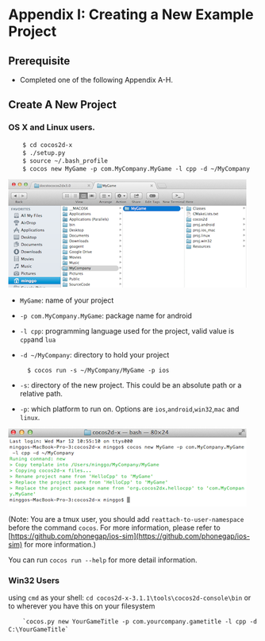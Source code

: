 # Appendix I: Creating a New Example Project

## Prerequisite
* Completed one of the following Appendix A-H.

## Create A New Project

### OS X and Linux users.

		$ cd cocos2d-x
		$ ./setup.py
		$ source ~/.bash_profile
		$ cocos new MyGame -p com.MyCompany.MyGame -l cpp -d ~/MyCompany

![](I-img/1.png "")

* `MyGame`: name of your project
* `-p com.MyCompany.MyGame`: package name for android
* `-l cpp`: programming language used for the project, valid value is `cpp`and `lua`
* `-d ~/MyCompany`: directory to hold your project

		$ cocos run -s ~/MyCompany/MyGame -p ios

* `-s`: directory of the new project. This could be an absolute path or a relative path.
* `-p`: which platform to run on. Options are `ios`,`android`,`win32`,`mac` and `linux`.

![](I-img/2.png "")

(Note: You are a tmux user, you should add `reattach-to-user-namespace` before the
command `cocos`. For more information, please refer to
[https://github.com/phonegap/ios-sim](https://github.com/phonegap/ios-sim) for
more information.)

You can run `cocos run --help` for more detail information.

### Win32 Users
using `cmd` as your shell: `cd cocos2d-x-3.1.1\tools\cocos2d-console\bin` or to
wherever you have this on your filesystem

		`cocos.py new YourGameTitle -p com.yourcompany.gametitle -l cpp -d C:\YourGameTitle`
